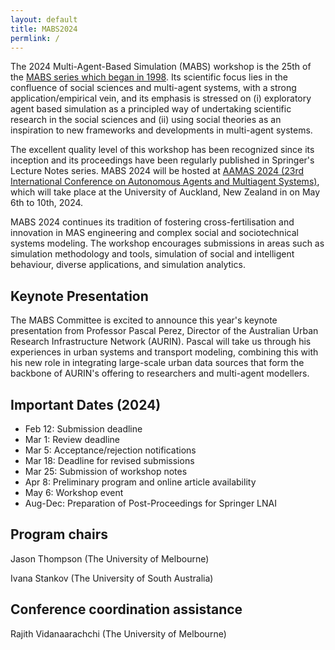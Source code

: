```yaml
---
layout: default
title: MABS2024
permlink: /
---
```


<!-- ---

## Best Paper Award

**Active Sensing for Epidemic State Estimation using ABM-guided Machine Learning** [<a href="../articles/salibaEtAl2023.pdf" target="_blank">PDF</a>] [<a href="../presentations/swarupEtAl2023-presentation.pdf" target="_blank">Presentation</a>]<br/>_Sami Saliba, Faraz Dadgostari, Stefan Hoops, Henning S. Mortveit, Samarth Swarup_ 

--- -->

The 2024 Multi-Agent-Based Simulation (MABS) workshop is the 25th of the [MABS series which began in 1998](http://www.pcs.usp.br/~mabs/). Its scientific focus lies in the confluence of social sciences and multi-agent systems, with a strong application/empirical vein, and its emphasis is stressed on (i) exploratory agent based simulation as a principled way of undertaking scientific research in the social sciences and (ii) using social theories as an inspiration to new frameworks and developments in multi-agent systems.

The excellent quality level of this workshop has been recognized since its inception and its proceedings have been regularly published in Springer's Lecture Notes series. MABS 2024 will be hosted at [AAMAS 2024 (23rd International Conference on Autonomous Agents and Multiagent Systems)](https://www.aamas2024-conference.auckland.ac.nz/), which will take place at the University of Auckland, New Zealand in on May 6th to 10th, 2024.

MABS 2024 continues its tradition of fostering cross-fertilisation and innovation in MAS engineering and complex social and sociotechnical systems modeling. The workshop encourages submissions in areas such as simulation methodology and tools, simulation of social and intelligent behaviour, diverse applications, and simulation analytics.

## Keynote Presentation
The MABS Committee is excited to announce this year's keynote presentation from Professor Pascal Perez, Director of the Australian Urban Research Infrastructure Network (AURIN). Pascal will take us through his experiences in urban systems and transport modeling, combining this with his new role in integrating large-scale urban data sources that form the backbone of AURIN's offering to researchers and multi-agent modellers. 

## Important Dates (2024)
+ Feb 12: Submission deadline
+ Mar 1: Review deadline
+ Mar 5: Acceptance/rejection notifications
+ Mar 18: Deadline for revised submissions
+ Mar 25: Submission of workshop notes
+ Apr 8: Preliminary program and online article availability
+ May 6: Workshop event
+ Aug-Dec: Preparation of Post-Proceedings for Springer LNAI


## Program chairs
Jason Thompson (The University of Melbourne)

Ivana Stankov (The University of South Australia)

## Conference coordination assistance
Rajith Vidanaarachchi (The University of Melbourne)
